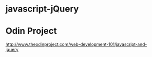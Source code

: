 # javascript-jQuery

# Odin Project

http://www.theodinproject.com/web-development-101/javascript-and-jquery